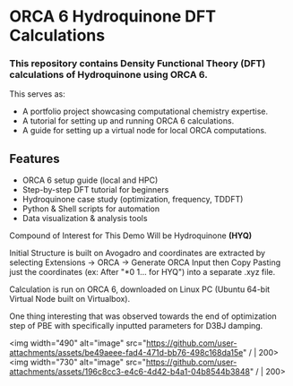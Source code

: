 # ORCA 6 Hydroquinone DFT Calculations

### This repository contains Density Functional Theory (DFT) calculations of Hydroquinone using ORCA 6. 

This serves as:

- A portfolio project showcasing computational chemistry expertise.
- A tutorial for setting up and running ORCA 6 calculations.
- A guide for setting up a virtual node for local ORCA computations.

## Features
- ORCA 6 setup guide (local and HPC)  
- Step-by-step DFT tutorial for beginners  
- Hydroquinone case study (optimization, frequency, TDDFT)  
- Python & Shell scripts for automation  
- Data visualization & analysis tools  

Compound of Interest for This Demo Will be Hydroquinone **(HYQ)**

Initial Structure is built on Avogadro and coordinates are extracted by selecting Extensions -> ORCA -> Generate ORCA Input then Copy Pasting just the coordinates (ex: After "*0 1... for HYQ") into a separate .xyz file.

Calculation is run on ORCA 6, downloaded on Linux PC (Ubuntu 64-bit Virtual Node built on Virtualbox).


One thing interesting that was observed towards the end of optimization step of PBE with specifically inputted parameters for D3BJ damping.

<img width="490" alt="image" src="https://github.com/user-attachments/assets/be49aeee-fad4-471d-bb76-498c168da15e" / | 200> <img width="730" alt="image" src="https://github.com/user-attachments/assets/196c8cc3-e4c6-4d42-b4a1-04b8544b3848" / | 200>




